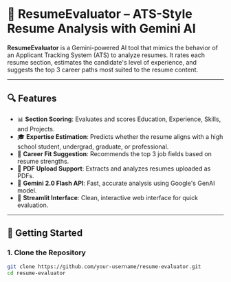 # 🧠 ResumeEvaluator – ATS-Style Resume Analysis with Gemini AI

**ResumeEvaluator** is a Gemini-powered AI tool that mimics the behavior of an Applicant Tracking System (ATS) to analyze resumes. It rates each resume section, estimates the candidate's level of experience, and suggests the top 3 career paths most suited to the resume content.

---

## 🔍 Features

- 📊 **Section Scoring**: Evaluates and scores Education, Experience, Skills, and Projects.
- 🎓 **Expertise Estimation**: Predicts whether the resume aligns with a high school student, undergrad, graduate, or professional.
- 💼 **Career Fit Suggestion**: Recommends the top 3 job fields based on resume strengths.
- 📄 **PDF Upload Support**: Extracts and analyzes resumes uploaded as PDFs.
- 🤖 **Gemini 2.0 Flash API**: Fast, accurate analysis using Google's GenAI model.
- 🧩 **Streamlit Interface**: Clean, interactive web interface for quick evaluation.

---

## 🚀 Getting Started

### 1. Clone the Repository
```bash
git clone https://github.com/your-username/resume-evaluator.git
cd resume-evaluator
